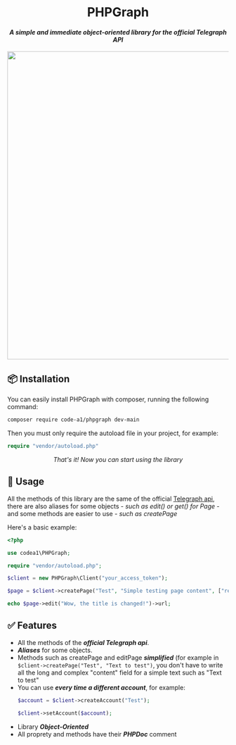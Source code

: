 <h1 align=center>PHPGraph</h1>
<h4 align=center><i>A simple and immediate object-oriented library for the official Telegraph API</i></h4>
<div align=center><img src="http://telegra.ph/file/6a5b15e7eb4d7329ca7af.jpg" width=700></div>


## 📦 Installation
You can easily install PHPGraph with composer, running the following command:


```bash
composer require code-a1/phpgraph dev-main
```
Then you must only require the autoload file in your project, for example:

```php
require "vendor/autoload.php"
```

<div align=center><i>That's it! Now you can start using the library</i></div>

## 🔧 Usage

All the methods of this library are the same of the official <a href=https://telegra.ph/api>Telegraph api</a>, there are also aliases for some objects - <i>such as edit() or get() for Page</i> - and some methods are easier to use <i>- such as createPage</i>

Here's a basic example:
```php
<?php

use codea1\PHPGraph;

require "vendor/autoload.php";

$client = new PHPGraph\Client("your_access_token");

$page = $client->createPage("Test", "Simple testing page content", ["return_content" => true]);

echo $page->edit("Wow, the title is changed!")->url;
```

## ✅ Features

- All the methods of the ***official Telegraph api***.
- ***Aliases*** for some objects.
- Methods such as createPage and editPage ***simplified*** (for example in ```$client->createPage("Test", "Text to test")```, you don't have to write all the long and complex "content" field for a simple text such as "Text to test"
- You can use ***every time a different account***, for example:
  ```php
  $account = $client->createAccount("Test");

  $client->setAccount($account);
  ```
- Library ***Object-Oriented***
- All proprety and methods have their ***PHPDoc*** comment
